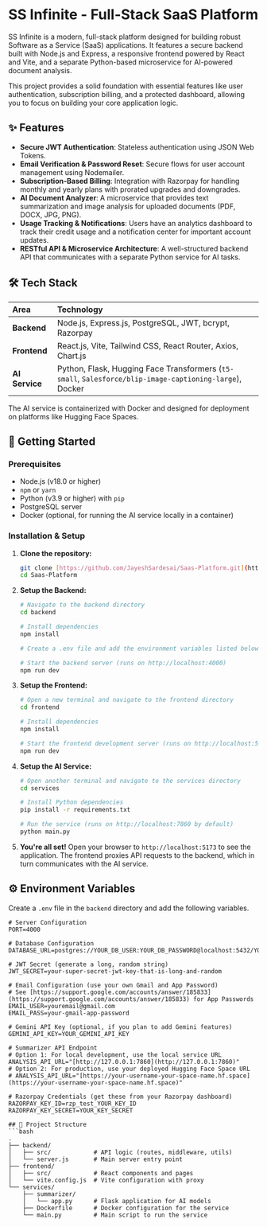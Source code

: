 # SS Infinite - Full-Stack SaaS Platform

SS Infinite is a modern, full-stack platform designed for building robust Software as a Service (SaaS) applications. It features a secure backend built with Node.js and Express, a responsive frontend powered by React and Vite, and a separate Python-based microservice for AI-powered document analysis.

This project provides a solid foundation with essential features like user authentication, subscription billing, and a protected dashboard, allowing you to focus on building your core application logic.

## ✨ Features

* **Secure JWT Authentication**: Stateless authentication using JSON Web Tokens.
* **Email Verification & Password Reset**: Secure flows for user account management using Nodemailer.
* **Subscription-Based Billing**: Integration with Razorpay for handling monthly and yearly plans with prorated upgrades and downgrades.
* **AI Document Analyzer**: A microservice that provides text summarization and image analysis for uploaded documents (PDF, DOCX, JPG, PNG).
* **Usage Tracking & Notifications**: Users have an analytics dashboard to track their credit usage and a notification center for important account updates.
* **RESTful API & Microservice Architecture**: A well-structured backend API that communicates with a separate Python service for AI tasks.

## 🛠️ Tech Stack

| Area | Technology |
| :--- | :--- |
| **Backend** | Node.js, Express.js, PostgreSQL, JWT, bcrypt, Razorpay |
| **Frontend**| React.js, Vite, Tailwind CSS, React Router, Axios, Chart.js |
| **AI Service** | Python, Flask, Hugging Face Transformers (`t5-small`, `Salesforce/blip-image-captioning-large`), Docker |

The AI service is containerized with Docker and designed for deployment on platforms like Hugging Face Spaces.

## 🚀 Getting Started

### Prerequisites

* Node.js (v18.0 or higher)
* `npm` or `yarn`
* Python (v3.9 or higher) with `pip`
* PostgreSQL server
* Docker (optional, for running the AI service locally in a container)

### Installation & Setup

1.  **Clone the repository:**
    ```bash
    git clone [https://github.com/JayeshSardesai/Saas-Platform.git](https://github.com/JayeshSardesai/Saas-Platform.git)
    cd Saas-Platform
    ```

2.  **Setup the Backend:**
    ```bash
    # Navigate to the backend directory
    cd backend

    # Install dependencies
    npm install

    # Create a .env file and add the environment variables listed below

    # Start the backend server (runs on http://localhost:4000)
    npm run dev
    ```

3.  **Setup the Frontend:**
    ```bash
    # Open a new terminal and navigate to the frontend directory
    cd frontend

    # Install dependencies
    npm install

    # Start the frontend development server (runs on http://localhost:5173)
    npm run dev
    ```

4.  **Setup the AI Service:**
    ```bash
    # Open another terminal and navigate to the services directory
    cd services

    # Install Python dependencies
    pip install -r requirements.txt

    # Run the service (runs on http://localhost:7860 by default)
    python main.py
    ```

5.  **You're all set!** Open your browser to `http://localhost:5173` to see the application. The frontend proxies API requests to the backend, which in turn communicates with the AI service.

## ⚙️ Environment Variables

Create a `.env` file in the `backend` directory and add the following variables.

```env
# Server Configuration
PORT=4000

# Database Configuration
DATABASE_URL=postgres://YOUR_DB_USER:YOUR_DB_PASSWORD@localhost:5432/YOUR_DB_NAME

# JWT Secret (generate a long, random string)
JWT_SECRET=your-super-secret-jwt-key-that-is-long-and-random

# Email Configuration (use your own Gmail and App Password)
# See [https://support.google.com/accounts/answer/185833](https://support.google.com/accounts/answer/185833) for App Passwords
EMAIL_USER=youremail@gmail.com
EMAIL_PASS=your-gmail-app-password

# Gemini API Key (optional, if you plan to add Gemini features)
GEMINI_API_KEY=YOUR_GEMINI_API_KEY

# Summarizer API Endpoint
# Option 1: For local development, use the local service URL
ANALYSIS_API_URL="[http://127.0.0.1:7860](http://127.0.0.1:7860)"
# Option 2: For production, use your deployed Hugging Face Space URL
# ANALYSIS_API_URL="[https://your-username-your-space-name.hf.space](https://your-username-your-space-name.hf.space)"

# Razorpay Credentials (get these from your Razorpay dashboard)
RAZORPAY_KEY_ID=rzp_test_YOUR_KEY_ID
RAZORPAY_KEY_SECRET=YOUR_KEY_SECRET                  

## 📁 Project Structure
```bash
.
├── backend/
│   ├── src/            # API logic (routes, middleware, utils)
│   └── server.js       # Main server entry point
├── frontend/
│   ├── src/            # React components and pages
│   └── vite.config.js  # Vite configuration with proxy
└── services/
    ├── summarizer/
    │   └── app.py      # Flask application for AI models
    ├── Dockerfile      # Docker configuration for the service
    └── main.py         # Main script to run the service
```